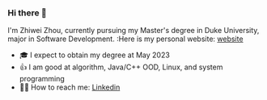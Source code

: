 ### Hi there 👋

<!--
**zhougood/zhougood** is a ✨ _special_ ✨ repository because its `README.md` (this file) appears on your GitHub profile.

Here are some ideas to get you started:

- 🔭 I’m currently working on ...
- 🌱 I’m currently learning ...
- 👯 I’m looking to collaborate on ...
- 🤔 I’m looking for help with ...
- 💬 Ask me about ...
- 📫 How to reach me: ...
- 😄 Pronouns: ...
- ⚡ Fun fact: ...
-->
I'm Zhiwei Zhou, currently pursuing my Master's degree in Duke University, major in Software Development.
:Here is my personal website: [website](https://www.linkedin.com/in/zhiwei-zhou-636647185/)
- :mortar_board: I expect to obtain my degree at May 2023
- :thumbsup: I am good at algorithm, Java/C++ OOD, Linux, and system programming
- :raising_hand_man: How to reach me: [Linkedin](https://www.linkedin.com/in/zhiwei-zhou-636647185/)
